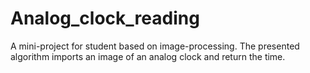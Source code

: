 # Analog_clock_reading
A mini-project for student based on image-processing. The presented algorithm imports an image of an analog clock and return the time.
